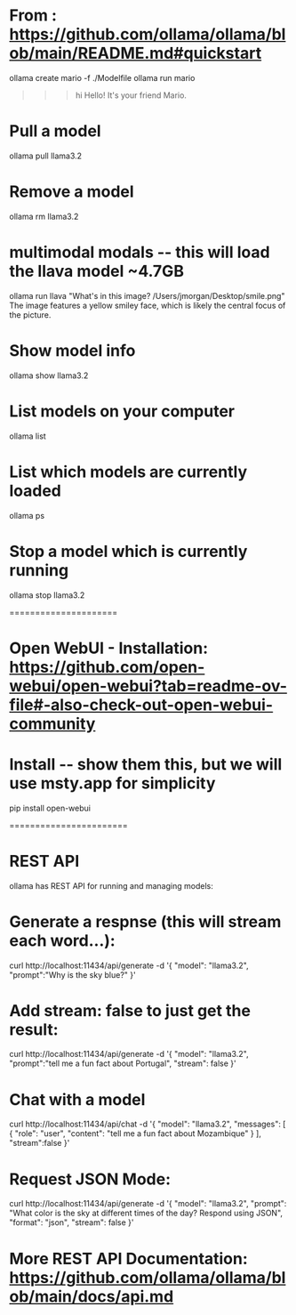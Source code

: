 <!-- @format -->

# From : https://github.com/ollama/ollama/blob/main/README.md#quickstart

ollama create mario -f ./Modelfile
ollama run mario

> > > hi
> > > Hello! It's your friend Mario.

# Pull a model

ollama pull llama3.2

# Remove a model

ollama rm llama3.2

# multimodal modals -- this will load the llava model ~4.7GB

ollama run llava "What's in this image? /Users/jmorgan/Desktop/smile.png"
The image features a yellow smiley face, which is likely the central focus of the picture.

# Show model info

ollama show llama3.2

# List models on your computer

ollama list

# List which models are currently loaded

ollama ps

# Stop a model which is currently running

ollama stop llama3.2

=====================

# Open WebUI - Installation: https://github.com/open-webui/open-webui?tab=readme-ov-file#-also-check-out-open-webui-community

# Install -- show them this, but we will use msty.app for simplicity

pip install open-webui

=======================

# REST API

ollama has REST API for running and managing models:

# Generate a respnse (this will stream each word...):

curl http://localhost:11434/api/generate -d '{
"model": "llama3.2",
"prompt":"Why is the sky blue?"
}'

# Add stream: false to just get the result:

curl http://localhost:11434/api/generate -d '{
"model": "llama3.2",
"prompt":"tell me a fun fact about Portugal",
"stream": false
}'

# Chat with a model

curl http://localhost:11434/api/chat -d '{
"model": "llama3.2",
"messages": [
{ "role": "user", "content": "tell me a fun fact about Mozambique" }
],
"stream":false
}'

# Request JSON Mode:

curl http://localhost:11434/api/generate -d '{
"model": "llama3.2",
"prompt": "What color is the sky at different times of the day? Respond using JSON",
"format": "json",
"stream": false
}'

# More REST API Documentation: https://github.com/ollama/ollama/blob/main/docs/api.md
